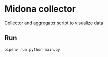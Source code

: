 # Midona collector
Collector and aggregator script to visualize data

## Run
```bash
pipenv run python main.py
```
